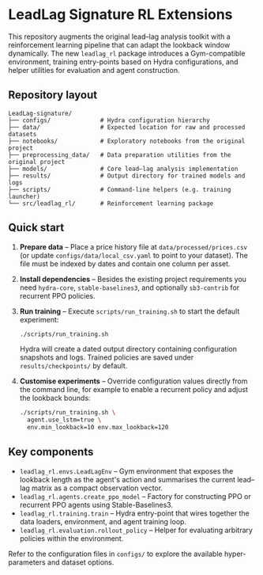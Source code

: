 # LeadLag Signature RL Extensions

This repository augments the original lead–lag analysis toolkit with a
reinforcement learning pipeline that can adapt the lookback window dynamically.
The new `leadlag_rl` package introduces a Gym-compatible environment, training
entry-points based on Hydra configurations, and helper utilities for evaluation
and agent construction.

## Repository layout

```
LeadLag-signature/
├── configs/              # Hydra configuration hierarchy
├── data/                 # Expected location for raw and processed datasets
├── notebooks/            # Exploratory notebooks from the original project
├── preprocessing_data/   # Data preparation utilities from the original project
├── models/               # Core lead–lag analysis implementation
├── results/              # Output directory for trained models and logs
├── scripts/              # Command-line helpers (e.g. training launcher)
└── src/leadlag_rl/       # Reinforcement learning package
```

## Quick start

1. **Prepare data** – Place a price history file at
   `data/processed/prices.csv` (or update `configs/data/local_csv.yaml` to point
   to your dataset). The file must be indexed by dates and contain one column per
   asset.
2. **Install dependencies** – Besides the existing project requirements you need
   `hydra-core`, `stable-baselines3`, and optionally `sb3-contrib` for recurrent
   PPO policies.
3. **Run training** – Execute `scripts/run_training.sh` to start the default
   experiment:

   ```bash
   ./scripts/run_training.sh
   ```

   Hydra will create a dated output directory containing configuration snapshots
   and logs. Trained policies are saved under `results/checkpoints/` by default.

4. **Customise experiments** – Override configuration values directly from the
   command line, for example to enable a recurrent policy and adjust the lookback
   bounds:

   ```bash
   ./scripts/run_training.sh \
     agent.use_lstm=true \
     env.min_lookback=10 env.max_lookback=120
   ```

## Key components

- `leadlag_rl.envs.LeadLagEnv` – Gym environment that exposes the lookback
  length as the agent's action and summarises the current lead–lag matrix as a
  compact observation vector.
- `leadlag_rl.agents.create_ppo_model` – Factory for constructing PPO or
  recurrent PPO agents using Stable-Baselines3.
- `leadlag_rl.training.train` – Hydra entry-point that wires together the data
  loaders, environment, and agent training loop.
- `leadlag_rl.evaluation.rollout_policy` – Helper for evaluating arbitrary
  policies within the environment.

Refer to the configuration files in `configs/` to explore the available
hyper-parameters and dataset options.
